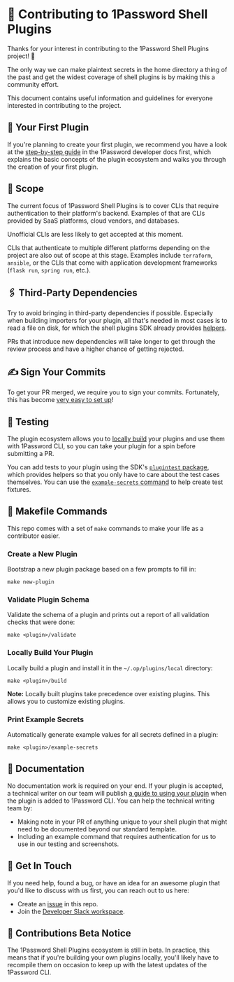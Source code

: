 # 👫 Contributing to 1Password Shell Plugins

Thanks for your interest in contributing to the 1Password Shell Plugins project! 🙌

The only way we can make plaintext secrets in the home directory a thing of the past and get the widest coverage of shell plugins is by making this a community effort.

This document contains useful information and guidelines for everyone interested in contributing to the project.

<!----><a name="your-first-contribution"></a>
## 🎉 Your First Plugin

If you're planning to create your first plugin, we recommend you have a look at the [step-by-step guide](https://developer.1password.com/docs/cli/shell-plugins/contribute/) in the 1Password developer docs first, which explains the basic concepts of the plugin ecosystem and walks you through the creation of your first plugin.

<!----><a name="scope"></a>
## 🔭 Scope

The current focus of 1Password Shell Plugins is to cover CLIs that require authentication to their platform's backend.
Examples of that are CLIs provided by SaaS platforms, cloud vendors, and databases.

Unofficial CLIs are less likely to get accepted at this moment.

CLIs that authenticate to multiple different platforms depending on the project are also out of scope at this stage.
Examples include `terraform`, `ansible`, or the CLIs that come with application development frameworks (`flask run`, `spring run`, etc.).

<!----><a name="third-party-dependencies"></a>
## 🖇️ Third-Party Dependencies

Try to avoid bringing in third-party dependencies if possible.
Especially when building importers for your plugin, all that's needed in most cases is to read a file on disk, for which the shell plugins SDK already provides [helpers](sdk/importer/).

PRs that introduce new dependencies will take longer to get through the review process and have a higher chance of getting rejected.

<!----><a name="sign-your-commits"></a>
## ✍️ Sign Your Commits

To get your PR merged, we require you to sign your commits.
Fortunately, this has become [very easy to set up](https://developer.1password.com/docs/ssh/git-commit-signing)!

<!----><a name="testing"></a>
## 🧪 Testing

The plugin ecosystem allows you to [locally build](#make-plugin-build) your plugins and use them with 1Password CLI, so you can take your plugin for a spin before submitting a PR.

You can add tests to your plugin using the SDK's [`plugintest` package](sdk/plugintest/), which provides helpers so that you only have to care about the test cases themselves.
You can use the [`example-secrets` command](#make-plugin-example-secrets) to help create test fixtures.

<!----><a name="makefile-commands"></a>
## 👷 Makefile Commands

This repo comes with a set of `make` commands to make your life as a contributor easier.

<!----><a name="make-new-plugin"></a>
### Create a New Plugin

Bootstrap a new plugin package based on a few prompts to fill in:

```
make new-plugin
```

<!----><a name="make-plugin-validate"></a>
### Validate Plugin Schema

Validate the schema of a plugin and prints out a report of all validation checks that were done:

```
make <plugin>/validate
```

<!----><a name="make-plugin-build"></a>
### Locally Build Your Plugin

Locally build a plugin and install it in the `~/.op/plugins/local` directory:

```
make <plugin>/build
```

**Note:** Locally built plugins take precedence over existing plugins. This allows you to customize existing plugins.

<!----><a name="make-plugin-example-secrets"></a>
### Print Example Secrets

Automatically generate example values for all secrets defined in a plugin:

```
make <plugin>/example-secrets
```

<!----><a name="get-in-touch"></a>

## 📄 Documentation

No documentation work is required on your end. If your plugin is accepted, a technical writer on our team will publish [a guide to using your plugin](https://developer.1password.com/docs/cli/shell-plugins) when the plugin is added to 1Password CLI. You can help the technical writing team by:
- Making note in your PR of anything unique to your shell plugin that might need to be documented beyond our standard template.
- Including an example command that requires authentication for us to use in our testing and screenshots.

## 💬 Get In Touch

If you need help, found a bug, or have an idea for an awesome plugin that you'd like to discuss with us first, you can reach out to us here:

* Create an [issue](https://github.com/1Password/shell-plugins/issues) in this repo.
* Join the [Developer Slack workspace](https://join.slack.com/t/1password-devs/shared_invite/zt-1z0rd7lro-fx4LPkQwUF89~PzpDGPe1A).

## 📣 Contributions Beta Notice

The 1Password Shell Plugins ecosystem is still in beta. In practice, this means that if you're building your own plugins locally, you'll likely have to recompile them on occasion to keep up with the latest updates of the 1Password CLI.
